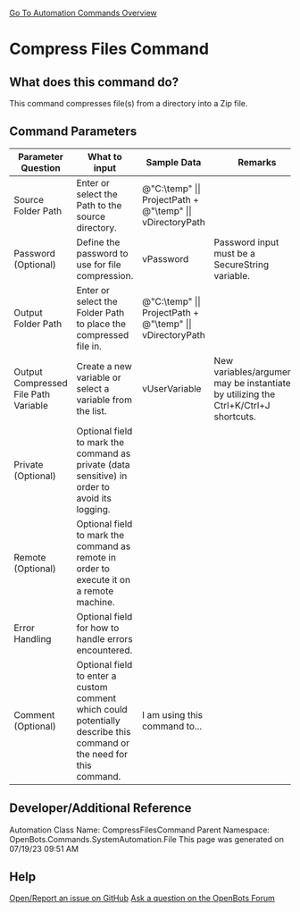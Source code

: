 <!--TITLE: Compress Files Command -->
<!-- SUBTITLE: a command in the System Automation Commands\File group. -->
[Go To Automation Commands Overview](/automation-commands)


# Compress Files Command


## What does this command do?
This command compresses file(s) from a directory into a Zip file.


## Command Parameters
| Parameter Question   	| What to input  	|  Sample Data 	| Remarks  	|
| ---                    | ---               | ---           | ---       |
|Source Folder Path|Enter or select the Path to the source directory.|@"C:\temp" \|\| ProjectPath + @"\temp" \|\| vDirectoryPath||
|Password (Optional)|Define the password to use for file compression.|vPassword|Password input must be a SecureString variable.|
|Output Folder Path|Enter or select the Folder Path to place the compressed file in.|@"C:\temp" \|\| ProjectPath + @"\temp" \|\| vDirectoryPath||
|Output Compressed File Path Variable|Create a new variable or select a variable from the list.|vUserVariable|New variables/arguments may be instantiated by utilizing the Ctrl+K/Ctrl+J shortcuts.|
|Private (Optional)|Optional field to mark the command as private (data sensitive) in order to avoid its logging.|||
|Remote (Optional)|Optional field to mark the command as remote in order to execute it on a remote machine.|||
|Error Handling|Optional field for how to handle errors encountered.|||
|Comment (Optional)|Optional field to enter a custom comment which could potentially describe this command or the need for this command.|I am using this command to...||


## Developer/Additional Reference
Automation Class Name: CompressFilesCommand
Parent Namespace: OpenBots.Commands.SystemAutomation.File
This page was generated on 07/19/23 09:51 AM


## Help
[Open/Report an issue on GitHub](https://github.com/OpenBotsAI/OpenBots.Studio/issues/new)
[Ask a question on the OpenBots Forum](https://openbots.ai/forums/)
